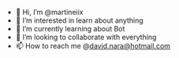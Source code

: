 - 👋 Hi, I’m @martineiix
- 👀 I’m interested in learn about anything
- 🌱 I’m currently learning about Bot
- 💞️ I’m looking to collaborate with everything
- 📫 How to reach me @david.nara@hotmail.com
